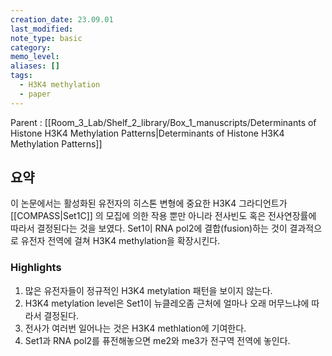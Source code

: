 ```yaml
---
creation_date: 23.09.01
last_modified: 
note_type: basic
category: 
memo_level: 
aliases: []
tags:
  - H3K4 methylation
  - paper
---
```


Parent : [[Room_3_Lab/Shelf_2_library/Box_1_manuscripts/Determinants of Histone H3K4 Methylation Patterns|Determinants of Histone H3K4 Methylation Patterns]]


## 요약

이 논문에서는 활성화된 유전자의 히스톤 변형에 중요한 H3K4 그라디언트가 [[COMPASS|Set1C]] 의 모집에 의한 작용 뿐만 아니라 전사빈도 혹은 전사연장률에 따라서 결정된다는 것을 보였다. Set1이 RNA pol2에 결합(fusion)하는 것이 결과적으로 유전자 전역에 걸쳐 H3K4 methylation을 확장시킨다. 

### Highlights
1. 많은 유전자들이 정규적인 H3K4 metylation 패턴을 보이지 않는다.
2. H3K4 metylation level은 Set1이 뉴클레오좀 근처에 얼마나 오래 머무느냐에 따라서 결정된다.
3. 전사가 여러번 일어나는 것은 H3K4 methlation에 기여한다.
4. Set1과 RNA pol2를 퓨전해놓으면 me2와 me3가 전구역 전역에 놓인다. 